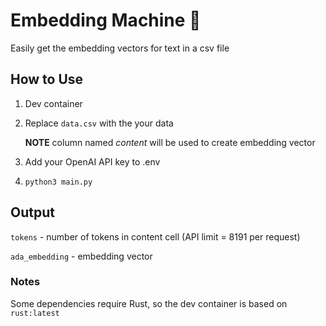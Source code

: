 # Embedding Machine 📠

Easily get the embedding vectors for text in a csv file

## How to Use

1. Dev container
2. Replace `data.csv` with the your data

    **NOTE** column named *content* will be used to create embedding vector

3. Add your OpenAI API key to .env
4. `python3 main.py`

## Output

`tokens` - number of tokens in content cell (API limit = 8191 per request)

`ada_embedding` - embedding vector

### Notes

Some dependencies require Rust, so the dev container is based on `rust:latest`